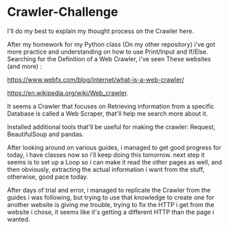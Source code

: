 # Crawler-Challenge
I'll do my best to explain my thought process on the Crawler here.

After my homework for my Python class (On my other repository) i've got more practice and understanding on how to use Print/Input and If/Else.
Searching for the Definition of a Web Crawler, i've seen These websites (and more) :

https://www.webfx.com/blog/internet/what-is-a-web-crawler/

https://en.wikipedia.org/wiki/Web_crawler.

It seems a Crawler that focuses on Retrieving information from a specific Database is called a Web Scraper, that'll help me search more about it.

Installed additional tools that'll be useful for making the crawler: Request, BeautifulSoup and pandas.

After looking around on various guides, i managed to get good progress for today, i have classes now so i'll keep doing this tomorrow.
next step it seems is to set up a Loop so i can make it read the other pages as well, and then obviously, extracting the actual information i want from the stuff,
otherwise, good pace today.

After days of trial and error, i managed to replicate the Crawler from the guides i was following, but trying to use that knowledge to create one for another website 
is giving me trouble, trying to fix the HTTP i get from the website i chose, it seems like it's getting a different HTTP than the page i wanted.
